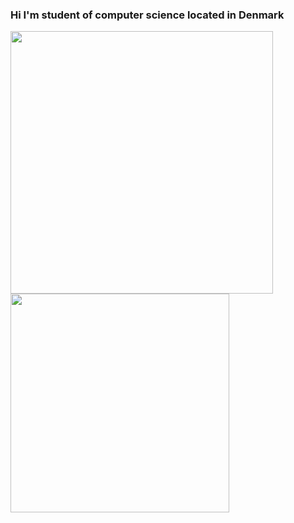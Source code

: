 ### Hi I'm student of computer science located in Denmark

<img width="420" src="https://github-readme-stats.vercel.app/api?username=dominikrothbauer&theme=radical&show_icons=true&hide_border=true&include_all_commits=true&custom_title=My%20Stats"/><img width="350" src="https://github-readme-stats.vercel.app/api/top-langs/?username=dominikrothbauer&layout=compact&theme=radical&hide_border=true"/>
